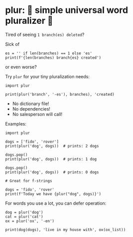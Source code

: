 # plur: 🔢 simple universal word pluralizer 🔢

Tired of seeing `1 branch(es) deleted`?

Sick of

    es = '' if len(branches) == 1 else 'es'
    print(f'{len(branches) branch{es} created')

or even worse?

Try `plur` for your tiny pluralization needs:

    import plur

    print(plur('branch', '-es'), branches), 'created)

* No dictionary file!
* No dependencies!
* No salesperson will call!

Examples:

    import plur

    dogs = ['fido', 'rover']
    print(plur('dog', dogs))  # prints: 2 dogs

    dogs.pop()
    print(plur('dog', dogs))  # prints: 1 dog

    dogs.pop()
    print(plur('dog', dogs))  # prints: 0 dogs

    # Great for f-strings

    dogs = 'fido', 'rover'
    print(f'Today we have {plur("dog", dogs)}')

For words you use a lot, you can defer operation:

    dog = plur('dog')
    cat = plur('cat')
    ox = plur('ox', '-en')

    print(dog(dogs), 'live in my house with', ox(ox_list))
